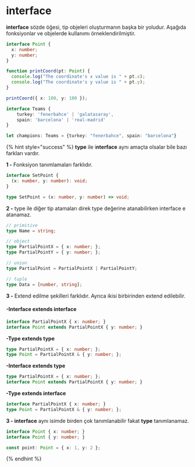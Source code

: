 # interface

**interface** sözde öğesi, tip objeleri oluşturmanın başka bir yoludur. Aşağıda fonksiyonlar ve objelerde kullanımı örneklendirilmiştir.

```typescript
interface Point {
  x: number;
  y: number;
}

function printCoord(pt: Point) {
  console.log("The coordinate's x value is " + pt.x);
  console.log("The coordinate's y value is " + pt.y);
}

printCoord({ x: 100, y: 100 });
```

```typescript
interface Teams {
    turkey: 'fenerbahce' | 'galatasaray',
    spain: 'barcelona' | 'real-madrid'
}

let champions: Teams = {turkey: "fenerbahce", spain: "barcelona"}
```

{% hint style="success" %}
**type** ile i**nterface** aynı amaçta olsalar bile bazı farkları vardır. 

**1 -** Fonksiyon tanımlamaları farklıdır.

```typescript
interface SetPoint {
  (x: number, y: number): void;
}

type SetPoint = (x: number, y: number) => void;
```

**2 -** type ile diğer tip atamaları direk type değerine atanabilirken interface e atanamaz.

```typescript
// primitive
type Name = string;

// object
type PartialPointX = { x: number; };
type PartialPointY = { y: number; };

// union
type PartialPoint = PartialPointX | PartialPointY;

// tuple
type Data = [number, string];
```

**3 -** Extend edilme şekilleri farklıdır. Ayrıca ikisi birbirinden extend edilebilir.

#### **-Interface extends interface**

```typescript
interface PartialPointX { x: number; }
interface Point extends PartialPointX { y: number; }
```

 **-Type  extends type** 

```typescript
type PartialPointX = { x: number; };
type Point = PartialPointX & { y: number; };
```

 **-Interface extends type** 

```typescript
type PartialPointX = { x: number; };
interface Point extends PartialPointX { y: number; }
```

 **-Type extends interface**

```typescript
interface PartialPointX { x: number; }
type Point = PartialPointX & { y: number; };
```

**3 - interface** aynı isimde birden çok tanımlanabilir fakat **type** tanımlanamaz.

```typescript
interface Point { x: number; }
interface Point { y: number; }

const point: Point = { x: 1, y: 2 };
```
{% endhint %}

